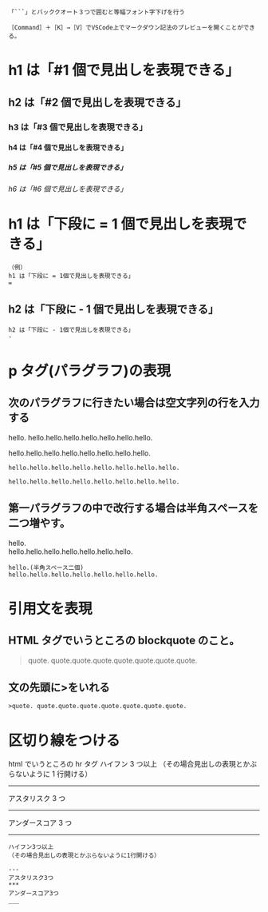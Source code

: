 ````
「```」とバッククオート３つで囲むと等幅フォント字下げを行う
````

```
［Command］＋［K］→［V］でVSCode上でマークダウン記法のプレビューを開くことができる。
```

# h1 は「#1 個で見出しを表現できる」

## h2 は「#2 個で見出しを表現できる」

### h3 は「#3 個で見出しを表現できる」

#### h4 は「#4 個で見出しを表現できる」

##### h5 は「#5 個で見出しを表現できる」

###### h6 は「#6 個で見出しを表現できる」

# h1 は「下段に = 1 個で見出しを表現できる」

```
（例）
h1 は「下段に = 1個で見出しを表現できる」
=
```

## h2 は「下段に - 1 個で見出しを表現できる」

```
h2 は「下段に - 1個で見出しを表現できる」
-
```

# p タグ(パラグラフ)の表現

## 次のパラグラフに行きたい場合は空文字列の行を入力する

hello.
hello.hello.hello.hello.hello.hello.hello.

hello.hello.hello.hello.hello.hello.hello.hello.

```
hello.hello.hello.hello.hello.hello.hello.hello.

hello.hello.hello.hello.hello.hello.hello.hello.
```

## 第一パラグラフの中で改行する場合は半角スペースを二つ増やす。

hello.  
hello.hello.hello.hello.hello.hello.hello.

```
hello.(半角スペース二個)
hello.hello.hello.hello.hello.hello.hello.
```

# 引用文を表現

## HTML タグでいうところの blockquote のこと。

> quote. quote.quote.quote.quote.quote.quote.quote.

## 文の先頭に>をいれる

```
>quote. quote.quote.quote.quote.quote.quote.quote.
```

# 区切り線をつける

html でいうところの hr タグ
ハイフン 3 つ以上
（その場合見出しの表現とかぶらないように 1 行開ける）

---

アスタリスク 3 つ

---

アンダースコア 3 つ

---

```
ハイフン3つ以上
（その場合見出しの表現とかぶらないように1行開ける）

---
アスタリスク3つ
***
アンダースコア3つ
___

```
